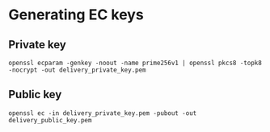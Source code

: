 # Generating EC keys

## Private key
```
openssl ecparam -genkey -noout -name prime256v1 | openssl pkcs8 -topk8 -nocrypt -out delivery_private_key.pem
```

## Public key

```
openssl ec -in delivery_private_key.pem -pubout -out delivery_public_key.pem
```
